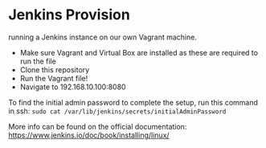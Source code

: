 # Jenkins Provision
running a Jenkins instance on our own Vagrant machine.

- Make sure Vagrant and Virtual Box are installed as these are required to run the file
- Clone this repository
- Run the Vagrant file!
- Navigate to 192.168.10.100:8080

To find the initial admin password to complete the setup, run this command in ssh:
`sudo cat /var/lib/jenkins/secrets/initialAdminPassword`

More info can be found on the official documentation:
https://www.jenkins.io/doc/book/installing/linux/

